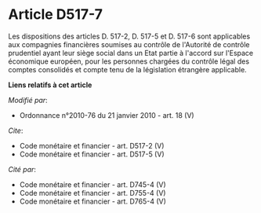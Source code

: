 # Article D517-7

Les dispositions des articles D. 517-2, D. 517-5 et D. 517-6 sont applicables aux compagnies financières soumises au contrôle
de l'Autorité de contrôle prudentiel ayant leur siège social dans un Etat partie à l'accord sur l'Espace économique européen,
pour les personnes chargées du contrôle légal des comptes consolidés et compte tenu de la législation étrangère applicable.

**Liens relatifs à cet article**

_Modifié par_:

  - Ordonnance n°2010-76 du 21 janvier 2010 - art. 18 (V)

_Cite_:

  - Code monétaire et financier - art. D517-2 (V)
  - Code monétaire et financier - art. D517-5 (V)

_Cité par_:

  - Code monétaire et financier - art. D745-4 (V)
  - Code monétaire et financier - art. D755-4 (V)
  - Code monétaire et financier - art. D765-4 (V)
